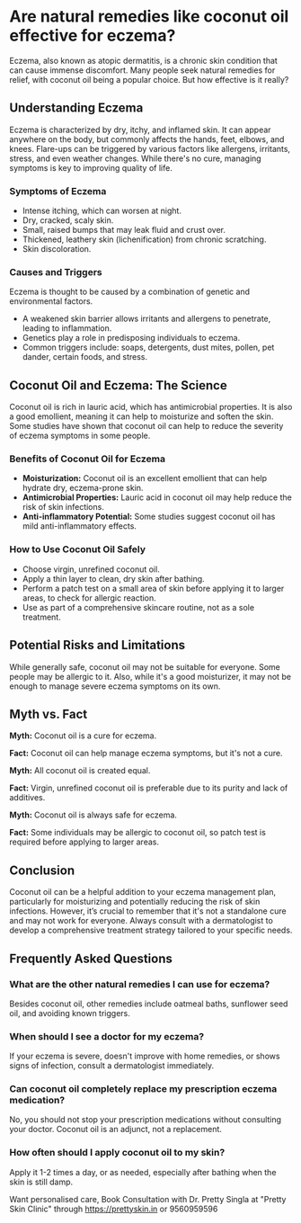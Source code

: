 # Are natural remedies like coconut oil effective for eczema?

Eczema, also known as atopic dermatitis, is a chronic skin condition that can cause immense discomfort. Many people seek natural remedies for relief, with coconut oil being a popular choice. But how effective is it really?

## Understanding Eczema

Eczema is characterized by dry, itchy, and inflamed skin. It can appear anywhere on the body, but commonly affects the hands, feet, elbows, and knees. Flare-ups can be triggered by various factors like allergens, irritants, stress, and even weather changes. While there's no cure, managing symptoms is key to improving quality of life.

### Symptoms of Eczema

*   Intense itching, which can worsen at night.
*   Dry, cracked, scaly skin.
*   Small, raised bumps that may leak fluid and crust over.
*   Thickened, leathery skin (lichenification) from chronic scratching.
*   Skin discoloration.

### Causes and Triggers

Eczema is thought to be caused by a combination of genetic and environmental factors.
*   A weakened skin barrier allows irritants and allergens to penetrate, leading to inflammation.
*   Genetics play a role in predisposing individuals to eczema.
*   Common triggers include: soaps, detergents, dust mites, pollen, pet dander, certain foods, and stress.

## Coconut Oil and Eczema: The Science

Coconut oil is rich in lauric acid, which has antimicrobial properties. It is also a good emollient, meaning it can help to moisturize and soften the skin. Some studies have shown that coconut oil can help to reduce the severity of eczema symptoms in some people.

### Benefits of Coconut Oil for Eczema

*   **Moisturization:** Coconut oil is an excellent emollient that can help hydrate dry, eczema-prone skin.
*   **Antimicrobial Properties:** Lauric acid in coconut oil may help reduce the risk of skin infections.
*   **Anti-inflammatory Potential:** Some studies suggest coconut oil has mild anti-inflammatory effects.

### How to Use Coconut Oil Safely

*   Choose virgin, unrefined coconut oil.
*   Apply a thin layer to clean, dry skin after bathing.
*   Perform a patch test on a small area of skin before applying it to larger areas, to check for allergic reaction.
*   Use as part of a comprehensive skincare routine, not as a sole treatment.

## Potential Risks and Limitations

While generally safe, coconut oil may not be suitable for everyone. Some people may be allergic to it. Also, while it's a good moisturizer, it may not be enough to manage severe eczema symptoms on its own.

## Myth vs. Fact

**Myth:** Coconut oil is a cure for eczema.

**Fact:** Coconut oil can help manage eczema symptoms, but it's not a cure.

**Myth:** All coconut oil is created equal.

**Fact:** Virgin, unrefined coconut oil is preferable due to its purity and lack of additives.

**Myth:** Coconut oil is always safe for eczema.

**Fact:** Some individuals may be allergic to coconut oil, so patch test is required before applying to larger areas.

## Conclusion

Coconut oil can be a helpful addition to your eczema management plan, particularly for moisturizing and potentially reducing the risk of skin infections. However, it’s crucial to remember that it's not a standalone cure and may not work for everyone. Always consult with a dermatologist to develop a comprehensive treatment strategy tailored to your specific needs.

## Frequently Asked Questions

### What are the other natural remedies I can use for eczema?

Besides coconut oil, other remedies include oatmeal baths, sunflower seed oil, and avoiding known triggers.

### When should I see a doctor for my eczema?

If your eczema is severe, doesn't improve with home remedies, or shows signs of infection, consult a dermatologist immediately.

### Can coconut oil completely replace my prescription eczema medication?

No, you should not stop your prescription medications without consulting your doctor. Coconut oil is an adjunct, not a replacement.

### How often should I apply coconut oil to my skin?

Apply it 1-2 times a day, or as needed, especially after bathing when the skin is still damp.

Want personalised care, Book Consultation with Dr. Pretty Singla at "Pretty Skin Clinic" through https://prettyskin.in or 9560959596
